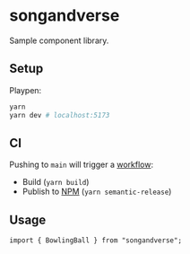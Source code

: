 # songandverse

Sample component library.

## Setup

Playpen:

```sh
yarn
yarn dev # localhost:5173
```

## CI

Pushing to `main` will trigger a [workflow](https://github.com/jonbri/songandverse/tree/main/.github/workflows):

- Build (`yarn build`)
- Publish to [NPM](https://www.npmjs.com/package/songandverse) (`yarn semantic-release`)

## Usage

```tsx
import { BowlingBall } from "songandverse";
```
